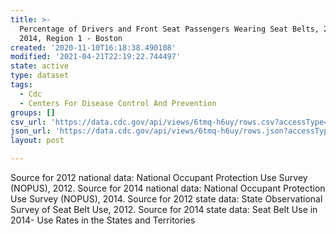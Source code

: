 ```yaml
---
title: >-
  Percentage of Drivers and Front Seat Passengers Wearing Seat Belts, 2012 &
  2014, Region 1 - Boston
created: '2020-11-10T16:18:38.490108'
modified: '2021-04-21T22:19:22.744497'
state: active
type: dataset
tags:
  - Cdc
  - Centers For Disease Control And Prevention
groups: []
csv_url: 'https://data.cdc.gov/api/views/6tmq-h6uy/rows.csv?accessType=DOWNLOAD'
json_url: 'https://data.cdc.gov/api/views/6tmq-h6uy/rows.json?accessType=DOWNLOAD'
layout: post

---
```

Source for 2012 national data: National Occupant Protection Use Survey (NOPUS), 2012. Source for 2014 national data: National Occupant Protection Use Survey (NOPUS), 2014.  Source for 2012 state data: State Observational Survey of Seat Belt Use, 2012. Source for 2014 state data: Seat Belt Use in 2014- Use Rates in the States and Territories
